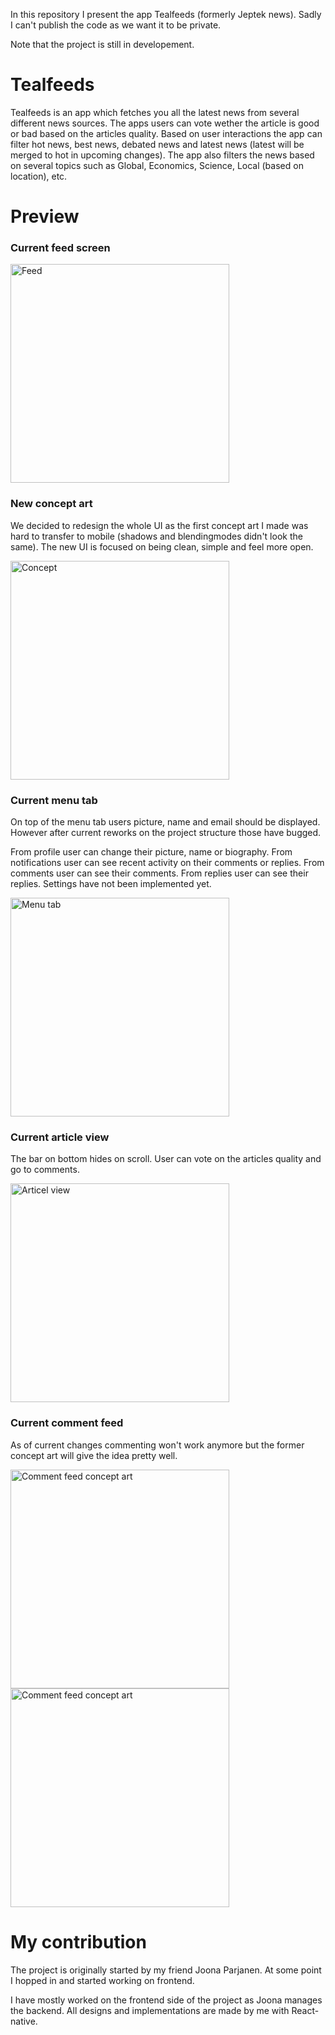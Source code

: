 In this repository I present the app Tealfeeds (formerly Jeptek news). Sadly I can't publish the code as we want it to be private.

Note that the project is still in developement.

# Tealfeeds

Tealfeeds is an app which fetches you all the latest news from several different news sources. The apps users can vote wether the article is good or bad based on the articles quality. Based on user interactions the app can filter hot news, best news, debated news and latest news (latest will be merged to hot in upcoming changes). The app also filters the news based on several topics such as Global, Economics, Science, Local (based on location), etc.

# Preview
### Current feed screen
<img src="https://github.com/Akatixxc/Tealfeeds/blob/main/Screenshot_20210127-164607_Jeptek_News.jpg" alt="Feed" width="350"/>

### New concept art
We decided to redesign the whole UI as the first concept art I made was hard to transfer to mobile (shadows and blendingmodes didn't look the same).
The new UI is focused on being clean, simple and feel more open.

<img src="https://github.com/Akatixxc/Tealfeeds/blob/main/Tealfeeds%20concept.jpg" alt="Concept" width="350"/>

### Current menu tab
On top of the menu tab users picture, name and email should be displayed. However after current reworks on the project structure those have bugged.

From profile user can change their picture, name or biography.
From notifications user can see recent activity on their comments or replies.
From comments user can see their comments.
From replies user can see their replies.
Settings have not been implemented yet.

<img src="https://github.com/Akatixxc/Tealfeeds/blob/main/Screenshot_20210127-164632_Jeptek_News.jpg" alt="Menu tab" width="350"/>

### Current article view
The bar on bottom hides on scroll.
User can vote on the articles quality and go to comments.

<img src="https://github.com/Akatixxc/Tealfeeds/blob/main/Screenshot_20210127-164727_Jeptek_News.jpg" alt="Articel view" width="350"/>

### Current comment feed
As of current changes commenting won't work anymore but the former concept art will give the idea pretty well.

<img src="https://github.com/Akatixxc/Tealfeeds/blob/main/Screenshot_20210127-164748_Jeptek_News.jpg" alt="Comment feed concept art" width="350"/>

<img src="https://github.com/Akatixxc/Tealfeeds/blob/main/Headlines%20comment%20section%20concept.png" alt="Comment feed concept art" width="350"/>

# My contribution

The project is originally started by my friend Joona Parjanen. At some point I hopped in and started working on frontend.

I have mostly worked on the frontend side of the project as Joona manages the backend. All designs and implementations are made by me with React-native.
